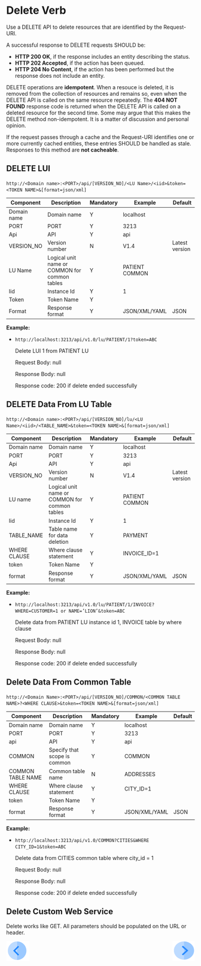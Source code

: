 # Delete Verb

Use a DELETE API to delete resources that are identified by the Request-URI.

A successful response to DELETE requests SHOULD be:

- **HTTP 200 OK**, if the response includes an entity describing the status.  
- **HTTP 202 Accepted**, if the action has been queued.  
- **HTTP 204 No Content**, if the action has been performed but the response does not include an entity. 

DELETE operations are **idempotent**. When a resouce is deleted, it is removed from the collection of resources and remains so, even when the DELETE API is called on the same resource repeatedly. The **404 NOT FOUND** response code is returned when the DELETE API is called on a deleted resource for the second time. Some may argue that this makes the DELETE method non-idempotent. It is a matter of discussion and personal opinion.

If the request passes through a cache and the Request-URI identifies one or more currently cached entities, these entries SHOULD be handled as stale. Responses to this method are **not cacheable**.

## DELETE LUI

<p><code>http://&lt;Domain name&gt;:&lt;PORT&gt;/api/[VERSION_NO]/&lt;LU Name&gt;/&lt;iid&gt;&amp;token=&lt;TOKEN NAME&gt;&amp;[format=json/xml]</p></code>

| **Component** | **Description**                               | **Mandatory** | **Example**     | **Default**    |
| ------------- | --------------------------------------------- | ------------- | --------------- | -------------- |
| Domain name   | Domain name                                   | Y             | localhost       |                |
| PORT          | PORT                                          | Y             | 3213            |                |
| Api           | API                                           | Y             | api             |                |
| VERSION_NO    | Version number                                | N             | V1.4            | Latest version |
| LU Name       | Logical unit name or COMMON for common tables | Y             | PATIENT  COMMON |                |
| Iid           | Instance Id                                   | Y             | 1               |                |
| Token         | Token Name                                    | Y             |                 |                |
| Format        | Response format                               | Y             | JSON/XML/YAML   | JSON           |

**Example:**

- `http://localhost:3213/api/v1.0/lu/PATIENT/1?token=ABC`

  Delete LUI 1 from PATIENT LU

  Request Body: null

  Response Body: null

  Response code: 200 if delete ended successfully



## DELETE Data From LU Table

<p><code>http://&lt;Domain name&gt;:&lt;PORT&gt;/api/[VERSION_NO]/lu/&lt;LU Name&gt;/&lt;iid&gt;/&lt;TABLE_NAME&gt;&amp;token=&lt;TOKEN NAME&gt;&amp;[format=json/xml]</code></p>

| **Component** | **Description**                               | **Mandatory** | **Example**     | **Default**    |
| ------------- | --------------------------------------------- | ------------- | --------------- | -------------- |
| Domain name   | Domain name                                   | Y             | localhost       |                |
| PORT          | PORT                                          | Y             | 3213            |                |
| Api           | API                                           | Y             | api             |                |
| VERSION_NO    | Version number                                | N             | V1.4            | Latest version |
| LU name       | Logical unit name or COMMON for common tables | Y             | PATIENT  COMMON |                |
| Iid           | Instance Id                                   | Y             | 1               |                |
| TABLE_NAME    | Table name for data deletion                  | Y             | PAYMENT         |                |
| WHERE CLAUSE  | Where clause statement                        | Y             | INVOICE_ID=1    |                |
| token         | Token Name                                    | Y             |                 |                |
| format        | Response format                               | Y             | JSON/XML/YAML   | JSON           |

**Example:**

- `http://localhost:3213/api/v1.0/lu/PATIENT/1/INVOICE?WHERE=CUSTOMER=1 or NAME=’LION’&token=ABC`

  Delete data from PATIENT LU instance id 1, INVOICE table by where clause

  Request Body: null

  Response Body: null

  Response code: 200 if delete ended successfully

##  Delete Data From Common Table

<p><code>http://&lt;Domain Name&gt;:&lt;PORT&gt;/api/[VERSION_NO]/COMMON/&lt;COMMON TABLE NAME&gt;?&lt;WHERE CLAUSE&gt;&amp;token=&lt;TOKEN NAME&gt;&amp;[format=json/xml]</p></code>

| **Component**     | **Description**              | **Mandatory** | **Example**   | **Default** |
| ----------------- | ---------------------------- | ------------- | ------------- | ----------- |
| Domain name       | Domain name                  | Y             | localhost     |             |
| PORT              | PORT                         | Y             | 3213          |             |
| api               | API                          | Y             | api           |             |
| COMMON            | Specify that scope is common | Y             | COMMON        |             |
| COMMON TABLE NAME | Common table name            | N             | ADDRESSES     |             |
| WHERE CLAUSE      | Where clause statement       | Y             | CITY_ID=1     |             |
| token             | Token Name                   | Y             |               |             |
| format            | Response format              | Y             | JSON/XML/YAML | JSON        |

**Example:**

- `http://localhost:3213/api/v1.0/COMMON?CITIES&WHERE CITY_ID=1&token=ABC`

  Delete data from CITIES common table where city_id = 1

  Request Body: null

  Response Body: null

  Response code: 200 if delete ended successfully


## Delete Custom Web Service 

Delete works like GET. All parameters should be populated on the URL or header.

[![Previous](/articles/images/Previous.png)](/articles/15_web_services_and_graphit/14_Supported_Verbs_Put.md)[<img align="right" width="60" height="54" src="/articles/images/Next.png">](/articles/15_web_services_and_graphit/16_rest_api_additions.md)


